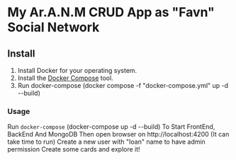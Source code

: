 # My Ar.A.N.M CRUD App as "Favn" Social Network

## Install

1. Install Docker for your operating system.
2. Install the [Docker Compose](https://docs.docker.com/compose/install/) tool.
3. Run docker-compose (docker compose -f "docker-compose.yml" up -d --build)

### Usage

Run `docker-compose` (docker-compose up -d --build) To Start FrontEnd, BackEnd And MongoDB
Then open browser on http://localhost:4200 (It can take time to run)
Create a new user with "Ioan" name to have admin permission
Create some cards and explore it!